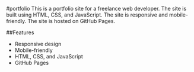 #portfolio
This is a portfolio site for a freelance web developer. The site is built using HTML, CSS, and JavaScript. The site is responsive and mobile-friendly. The site is hosted on GitHub Pages.

##Features

- Responsive design
- Mobile-friendly
- HTML, CSS, and JavaScript
- GitHub Pages
